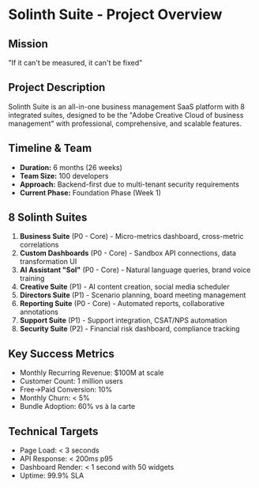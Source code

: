 # Solinth Suite - Project Overview

## Mission
"If it can't be measured, it can't be fixed"

## Project Description
Solinth Suite is an all-in-one business management SaaS platform with 8 integrated suites, designed to be the "Adobe Creative Cloud of business management" with professional, comprehensive, and scalable features.

## Timeline & Team
- **Duration:** 6 months (26 weeks)
- **Team Size:** 100 developers
- **Approach:** Backend-first due to multi-tenant security requirements
- **Current Phase:** Foundation Phase (Week 1)

## 8 Solinth Suites
1. **Business Suite** (P0 - Core) - Micro-metrics dashboard, cross-metric correlations
2. **Custom Dashboards** (P0 - Core) - Sandbox API connections, data transformation UI
3. **AI Assistant "Sol"** (P0 - Core) - Natural language queries, brand voice training
4. **Creative Suite** (P1) - AI content creation, social media scheduler
5. **Directors Suite** (P1) - Scenario planning, board meeting management
6. **Reporting Suite** (P0 - Core) - Automated reports, collaborative annotations
7. **Support Suite** (P1) - Support integration, CSAT/NPS automation
8. **Security Suite** (P2) - Financial risk dashboard, compliance tracking

## Key Success Metrics
- Monthly Recurring Revenue: $100M at scale
- Customer Count: 1 million users
- Free→Paid Conversion: 10%
- Monthly Churn: < 5%
- Bundle Adoption: 60% vs à la carte

## Technical Targets
- Page Load: < 3 seconds
- API Response: < 200ms p95
- Dashboard Render: < 1 second with 50 widgets
- Uptime: 99.9% SLA